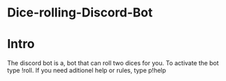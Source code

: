 # Dice-rolling-Discord-Bot


# Intro

The discord bot is a, bot that can roll two dices for you. To activate the bot type !roll. If you need aditionel help or rules, type p!help
